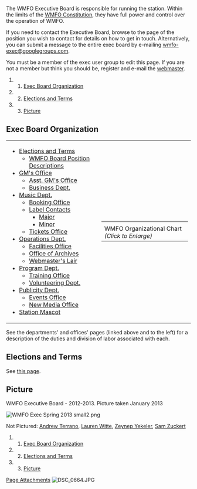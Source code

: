 The WMFO Executive Board is responsible for running the station. Within the limits of the [WMFO Constitution](https://wiki.wmfo.org/General_Info/Constitution "General Info/Constitution"), they have full power and control over the operation of WMFO.

If you need to contact the Executive Board, browse to the page of the position you wish to contact for details on how to get in touch. Alternatively, you can submit a message to the entire exec board by e-mailing [wmfo-exec@googlegroups.com](mailto:wmfo-exec@googlegroups.com "mailto:wmfo-exec@googlegroups.com").

You must be a member of the exec user group to edit this page. If you are not a member but think you should be, register and e-mail the [webmaster](https://wiki.wmfo.org/Executive_Board/Operations_Dept./WebMaster's_Lair "Executive Board/Operations Dept./WebMaster's Lair").

1.  1. [Exec Board Organization](https://wiki.wmfo.org/About_WMFO/Executive_Board#Exec_Board_Organization)
2.  2. [Elections and Terms](https://wiki.wmfo.org/About_WMFO/Executive_Board#Elections_and_Terms)
3.  3. [Picture](https://wiki.wmfo.org/About_WMFO/Executive_Board#Picture)

Exec Board Organization
-----------------------

<table>
<col width="50%" />
<col width="50%" />
<tbody>
<tr class="odd">
<td align="left"><ul>
<li><a href="https://wiki.wmfo.org/About_WMFO/Executive_Board/Elections_and_Terms" title="About_WMFO/Executive_Board/Elections_and_Terms">Elections and Terms</a>
<ul>
<li><a href="https://wiki.wmfo.org/About_WMFO/Executive_Board/Elections_and_Terms/WMFO_Board_Position_Descriptions" title="About_WMFO/Executive_Board/Elections_and_Terms/WMFO_Board_Position_Descriptions">WMFO Board Position Descriptions</a></li>
</ul></li>
<li><a href="https://wiki.wmfo.org/About_WMFO/Executive_Board/GM&#39;s_Office" title="About_WMFO/Executive_Board/GM&#39;s_Office">GM's Office</a>
<ul>
<li><a href="https://wiki.wmfo.org/About_WMFO/Executive_Board/GM&#39;s_Office/Asst._GM&#39;s_Office" title="About_WMFO/Executive_Board/GM&#39;s_Office/Asst._GM&#39;s_Office">Asst. GM's Office</a></li>
<li><a href="https://wiki.wmfo.org/About_WMFO/Executive_Board/GM&#39;s_Office/Business_Dept." title="About_WMFO/Executive_Board/GM&#39;s_Office/Business_Dept.">Business Dept.</a></li>
</ul></li>
<li><a href="https://wiki.wmfo.org/About_WMFO/Executive_Board/Music_Dept." title="About_WMFO/Executive_Board/Music_Dept.">Music Dept.</a>
<ul>
<li><a href="https://wiki.wmfo.org/About_WMFO/Executive_Board/Music_Dept./Booking_Office" title="About_WMFO/Executive_Board/Music_Dept./Booking_Office">Booking Office</a></li>
<li><a href="https://wiki.wmfo.org/About_WMFO/Executive_Board/Music_Dept./Label_Contacts" title="About_WMFO/Executive_Board/Music_Dept./Label_Contacts">Label Contacts</a>
<ul>
<li><a href="https://wiki.wmfo.org/About_WMFO/Executive_Board/Music_Dept./Label_Contacts/Major" title="About_WMFO/Executive_Board/Music_Dept./Label_Contacts/Major">Major</a></li>
<li><a href="https://wiki.wmfo.org/About_WMFO/Executive_Board/Music_Dept./Label_Contacts/Minor" title="About_WMFO/Executive_Board/Music_Dept./Label_Contacts/Minor">Minor</a></li>
</ul></li>
<li><a href="https://wiki.wmfo.org/About_WMFO/Executive_Board/Music_Dept./Tickets_Office" title="About_WMFO/Executive_Board/Music_Dept./Tickets_Office">Tickets Office</a></li>
</ul></li>
<li><a href="https://wiki.wmfo.org/About_WMFO/Executive_Board/Operations_Dept." title="About_WMFO/Executive_Board/Operations_Dept.">Operations Dept.</a>
<ul>
<li><a href="https://wiki.wmfo.org/About_WMFO/Executive_Board/Operations_Dept./Facilities_Office" title="About_WMFO/Executive_Board/Operations_Dept./Facilities_Office">Facilities Office</a></li>
<li><a href="https://wiki.wmfo.org/About_WMFO/Executive_Board/Operations_Dept./Office_of_Archives" title="About_WMFO/Executive_Board/Operations_Dept./Office_of_Archives">Office of Archives</a></li>
<li><a href="https://wiki.wmfo.org/About_WMFO/Executive_Board/Operations_Dept./WebMaster&#39;s_Lair" title="About_WMFO/Executive_Board/Operations_Dept./WebMaster&#39;s_Lair">Webmaster's Lair</a></li>
</ul></li>
<li><a href="https://wiki.wmfo.org/About_WMFO/Executive_Board/Program_Dept." title="About_WMFO/Executive_Board/Program_Dept.">Program Dept.</a>
<ul>
<li><a href="https://wiki.wmfo.org/About_WMFO/Executive_Board/Program_Dept./Training_Office" title="About_WMFO/Executive_Board/Program_Dept./Training_Office">Training Office</a></li>
<li><a href="https://wiki.wmfo.org/About_WMFO/Executive_Board/Program_Dept./Volunteering_Dept." title="About_WMFO/Executive_Board/Program_Dept./Volunteering_Dept.">Volunteering Dept.</a></li>
</ul></li>
<li><a href="https://wiki.wmfo.org/About_WMFO/Executive_Board/Publicity_Dept." title="About_WMFO/Executive_Board/Publicity_Dept.">Publicity Dept.</a>
<ul>
<li><a href="https://wiki.wmfo.org/About_WMFO/Executive_Board/Publicity_Dept./Events_Office" title="About_WMFO/Executive_Board/Publicity_Dept./Events_Office">Events Office</a></li>
<li><a href="https://wiki.wmfo.org/About_WMFO/Executive_Board/Publicity_Dept./New_Media_Office" title="About_WMFO/Executive_Board/Publicity_Dept./New_Media_Office">New Media Office</a></li>
</ul></li>
<li><a href="https://wiki.wmfo.org/About_WMFO/Executive_Board/Station_Mascot" title="About_WMFO/Executive_Board/Station_Mascot">Station Mascot</a></li>
</ul></td>
<td align="left"><table>
<tbody>
<tr class="odd">
<td align="left"><a href="https://wiki.wmfo.org/@api/deki/files/71/=WMFOOrgChart.png" title="WMFOOrgChart.png"><embed src="https://wiki.wmfo.org/@api/deki/files/71/=WMFOOrgChart.png?size=webview" /></a></td>
</tr>
<tr class="even">
<td align="left">WMFO Organizational Chart <em>(Click to Enlarge)</em></td>
</tr>
</tbody>
</table></td>
</tr>
</tbody>
</table>

 See the departments' and offices' pages (linked above and to the left) for a description of the duties and division of labor associated with each.

Elections and Terms
-------------------

See [this page](https://wiki.wmfo.org/Executive_Board/Elections_and_Terms "Elections and Terms").

Picture
-------

WMFO Executive Board - 2012-2013. Picture taken January 2013

![WMFO Exec Spring 2013 small2.png](https://wiki.wmfo.org/@api/deki/files/476/=WMFO_Exec_Spring_2013_small2.png)

Not Pictured: [Andrew Terrano](https://wiki.wmfo.org/Executive_Board/Publicity_Dept./Tickets_Office "Tickets Office"), [Lauren Witte](https://wiki.wmfo.org/Executive_Board/Programming_Dept./Booking_Office "Booking Office"), [Zeynep Yekeler](https://wiki.wmfo.org/Executive_Board/Publicity_Dept. "Publicity Dept."), [Sam Zuckert](https://wiki.wmfo.org/Executive_Board/Programming_Dept./Events_Office "Events Office")

1.  1. [Exec Board Organization](#Exec_Board_Organization)
2.  2. [Elections and Terms](#Elections_and_Terms)
3.  3. [Picture](#Picture)

[Page Attachments](https://wiki-files.wmfo.org/About_WMFO/Executive_Board)
![DSC_0664.JPG](https://wiki-files.wmfo.org/About_WMFO/Executive_Board/DSC_0664.JPG)
